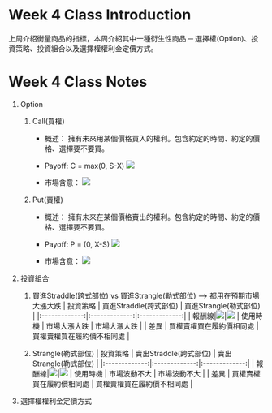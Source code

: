 # Week 4 Class Introduction
上周介紹衡量商品的指標，本周介紹其中一種衍生性商品 ─ 選擇權(Option)、投資策略、投資組合以及選擇權權利金定價方式。<br />

# Week 4 Class Notes
1. Option <br />
   1. Call(買權)
      * 概述：
      擁有未來用某個價格買入的權利。包含約定的時間、約定的價格、選擇要不要買。
      
      * Payoff:
      C = max(0, S-X)
      ![](https://drive.google.com/uc?export=view&id=1N_OtPi90kMzm0krc56_akVrPp49nJ8Wg)
      
      * 市場含意：
      ![](https://drive.google.com/uc?export=view&id=1RBF9iNjGP8AyJAjTu_MFVSf70yX1H4wY)

      
   2. Put(賣權)
      * 概述：
      擁有未來在某個價格賣出的權利。包含約定的時間、約定的價格、選擇要不要買。
      
      * Payoff:
      P = (0, X-S)
      ![](https://drive.google.com/uc?export=view&id=1dqmK0GCkGo8Mgipd5U3ihe4YSANZ0xBc)
      
      * 市場含意：
      ![](https://drive.google.com/uc?export=view&id=1VgTYzGW9D1AQ5jsAtwZCzaUalg4LK0iQ)
   

2. 投資組合
   1. 買進Straddle(跨式部位) vs 買進Strangle(勒式部位) --> 都用在預期市場大漲大跌 
   | 投資策略 | 買進Straddle(跨式部位) | 買進Strangle(勒式部位) |
   |:-------------:|:-------------:|:-------------:|
   | 報酬線|![](https://drive.google.com/uc?export=view&id=1jAGbWBcHhiHPJxV5lABnH0CRPXQelvkZ)|![](https://drive.google.com/uc?export=view&id=18eajlNiLNB8eLGY8azBzOb4vYBhcJ6Up)
   | 使用時機 |  市場大漲大跌 | 市場大漲大跌 |
   | 差異 | 買權賣權買在履約價相同處 | 買權賣權買在履約價不相同處 |
   
   2. Strangle(勒式部位)
   | 投資策略 | 賣出Straddle(跨式部位) | 賣出Strangle(勒式部位) |
   |:-------------:|:-------------:|:-------------:|
   | 報酬線|![](https://drive.google.com/uc?export=view&id=19s90BK_bV9jBF_-NoS-1PVyl3-kYAIvf)|![](https://drive.google.com/uc?export=view&id=1Ehe9Ex7A7MSkGgLtEAdLJZhIxIhQG1Ft)
   | 使用時機 |  市場波動不大 | 市場波動不大 |
   | 差異 | 買權賣權買在履約價相同處 | 買權賣權買在履約價不相同處 |

3. 選擇權權利金定價方式

